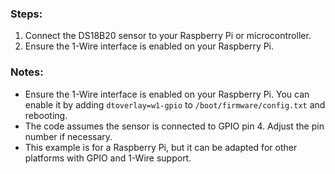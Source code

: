 ### Steps:
1. Connect the DS18B20 sensor to your Raspberry Pi or microcontroller.
2. Ensure the 1-Wire interface is enabled on your Raspberry Pi.

### Notes:
- Ensure the 1-Wire interface is enabled on your Raspberry Pi. You can enable it by adding `dtoverlay=w1-gpio` to `/boot/firmware/config.txt` and rebooting.
- The code assumes the sensor is connected to GPIO pin 4. Adjust the pin number if necessary.
- This example is for a Raspberry Pi, but it can be adapted for other platforms with GPIO and 1-Wire support.
